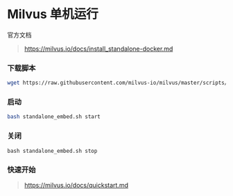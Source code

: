 # Milvus 单机运行

官方文档
> https://milvus.io/docs/install_standalone-docker.md

### 下载脚本

```bash
wget https://raw.githubusercontent.com/milvus-io/milvus/master/scripts/standalone_embed.sh
```

### 启动

```bash
bash standalone_embed.sh start
```

### 关闭

```
bash standalone_embed.sh stop
```

### 快速开始

> https://milvus.io/docs/quickstart.md